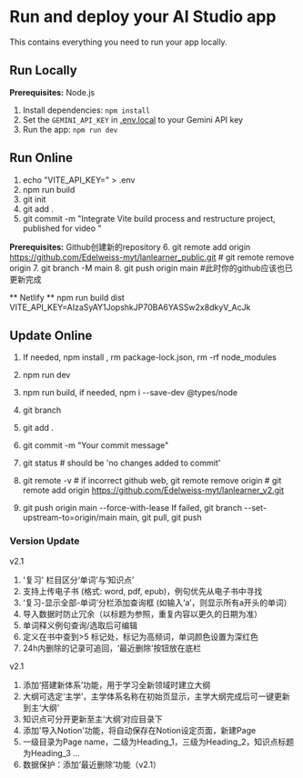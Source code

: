 # Run and deploy your AI Studio app

This contains everything you need to run your app locally.

## Run Locally

**Prerequisites:**  Node.js

1. Install dependencies:
   `npm install`
2. Set the `GEMINI_API_KEY` in [.env.local](.env.local) to your Gemini API key
3. Run the app:
   `npm run dev`


## Run Online

1. echo "VITE_API_KEY=" > .env
2. npm run build
3. git init
4. git add .
5. git commit -m "Integrate Vite build process and restructure project, published for video <Atomic Habits>"

**Prerequisites:** Github创建新的repository
6. git remote add origin https://github.com/Edelweiss-myt/lanlearner_public.git    # git remote remove origin
7. git branch -M main
8. git push origin main        #此时你的github应该也已更新完成

** Netlify **
npm run build
dist
VITE_API_KEY=AIzaSyAY1JopshkJP70BA6YASSw2x8dkyV_AcJk




## Update Online

1. If needed, npm install , rm package-lock.json, rm -rf node_modules
2. npm run dev
   
3. npm run build, if needed, npm i --save-dev @types/node
4. git branch
5. git add . 
6. git commit -m "Your commit message"
7. git status  # should be 'no changes added to commit'
8. git remote -v   # if incorrect github web, git remote remove origin # git remote add origin https://github.com/Edelweiss-myt/lanlearner_v2.git 
9. git push origin main --force-with-lease
    If failed, git branch --set-upstream-to=origin/main main, git pull, git push


### Version Update
v2.1
1. '复习' 栏目区分‘单词’与‘知识点’
2. 支持上传电子书 (格式: word, pdf, epub)，例句优先从电子书中寻找
3. ‘复习-显示全部-单词’分栏添加查询框 (如输入‘a’，则显示所有a开头的单词）
4. 导入数据时防止冗余（以标题为参照，重复内容以更久的日期为准）
5. 单词释义例句查询/选取后可编辑
6. 定义在书中查到>5 标记处，标记为高频词，单词颜色设置为深红色
7. 24h内删除的记录可追回，‘最近删除’按钮放在底栏

v2.1
1. 添加‘搭建新体系’功能，用于学习全新领域时建立大纲
2. 大纲可选定‘主学’，主学体系名称在初始页显示，主学大纲完成后可一键更新到主‘大纲’
3. 知识点可分开更新至主‘大纲’对应目录下
4. 添加'导入Notion'功能，将自动保存在Notion设定页面，新建Page
5. 一级目录为Page name，二级为Heading_1，三级为Heading_2，知识点标题为Heading_3 ...
6. 数据保护：添加‘最近删除’功能（v2.1）
